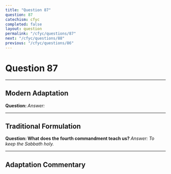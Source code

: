 ```yaml
---
title: "Question 87"
question: 87
catechism: cfyc
completed: false
layout: question
permalink: "/cfyc/questions/87"
next: "/cfyc/questions/88"
previous: "/cfyc/questions/86"
---
```

# Question 87
---
## Modern Adaptation
<strong>
    Question:
</strong>

<em>
    Answer:
</em>

---
## Traditional Formulation
<strong>
    Question: What does the fourth commandment teach us?
</strong>

<em>
    Answer: To keep the Sabbath holy.
</em>

---
## Adaptation Commentary
